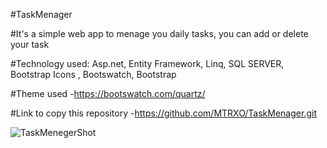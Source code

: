 #TaskMenager

#It's a simple web app to menage you daily tasks, you can add or delete your task 

#Technology used: Asp.net, Entity Framework, Linq, SQL SERVER, Bootstrap Icons , Bootswatch, Bootstrap

#Theme used 
-https://bootswatch.com/quartz/

#Link to copy this repository 
-https://github.com/MTRXO/TaskMenager.git

![TaskMenegerShot](https://github.com/MTRXO/TaskMenager/assets/101726594/55e86e94-7ee0-4a54-9c5c-cb0a590df889)
